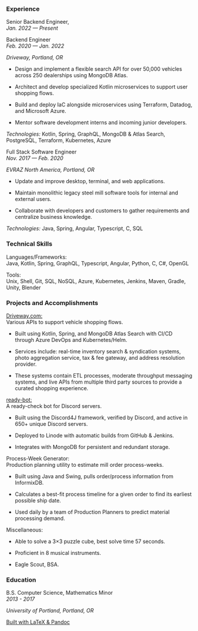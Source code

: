 ### Experience

Senior Backend Engineer,  
*Jan. 2022 — Present*

Backend Engineer  
*Feb. 2020 — Jan. 2022*

*Driveway, Portland, OR*

- Design and implement a flexible search API for over 50,000 vehicles
  across 250 dealerships using MongoDB Atlas.

- Architect and develop specialized Kotlin microservices to support user
  shopping flows.

- Build and deploy IaC alongside microservices using Terraform, Datadog,
  and Microsoft Azure.

- Mentor software development interns and incoming junior developers.

*Technologies:* Kotlin, Spring, GraphQL, MongoDB & Atlas Search,
PostgreSQL, Terraform, Kubernetes, Azure

Full Stack Software Engineer  
*Nov. 2017 — Feb. 2020*

*EVRAZ North America, Portland, OR*

- Update and improve desktop, terminal, and web applications.

- Maintain monolithic legacy steel mill software tools for internal and
  external users.

- Collaborate with developers and customers to gather requirements and
  centralize business knowledge.

*Technologies:* Java, Spring, Angular, Typescript, C, SQL

### Technical Skills

Languages/Frameworks:  
Java, Kotlin, Spring, GraphQL, Typescript, Angular, Python, C, C#,
OpenGL

Tools:  
Unix, Shell, Git, SQL, NoSQL, Azure, Kubernetes, Jenkins, Maven, Gradle,
Unity, Blender

### Projects and Accomplishments

[Driveway.com:](https://driveway.com/shop)  
Various APIs to support vehicle shopping flows.

- Built using Kotlin, Spring, and MongoDB Atlas Search with CI/CD
  through Azure DevOps and Kubernetes/Helm.

- Services include: real-time inventory search & syndication systems,
  photo aggregation service, tax & fee gateway, and address resolution
  provider.

- These systems contain ETL processes, moderate throughput messaging
  systems, and live APIs from multiple third party sources to provide a
  curated shopping experience.

[ready-bot:](https://www.github.com/BurnsCommaLucas/ready-botlin)  
A ready-check bot for Discord servers.

- Built using the Discord4J framework, verified by Discord, and active
  in 650+ unique Discord servers.

- Deployed to Linode with automatic builds from GitHub & Jenkins.

- Integrates with MongoDB for persistent and redundant storage.

Process-Week Generator:  
Production planning utility to estimate mill order process-weeks.

- Built using Java and Swing, pulls order/process information from
  InformixDB.

- Calculates a best-fit process timeline for a given order to find its
  earliest possible ship date.

- Used daily by a team of Production Planners to predict material
  processing demand.

Miscellaneous:  
- Able to solve a 3$\times$<!-- -->3 puzzle cube, best solve time 57
  seconds.

- Proficient in 8 musical instruments.

- Eagle Scout, BSA.

### Education

B.S. Computer Science, Mathematics Minor  
*2013 - 2017*

*University of Portland, Portland, OR*

<div class="center">

[Built with LaTeX & Pandoc
](https://www.github.com/BurnsCommaLucas/Resume)

</div>
